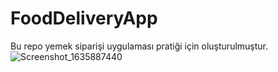 # FoodDeliveryApp
Bu repo yemek siparişi uygulaması pratiği için oluşturulmuştur. 
![Screenshot_1635887440](https://user-images.githubusercontent.com/68736811/139953461-7bc38f0d-3ee5-4018-8b3e-993683acda19.png)
